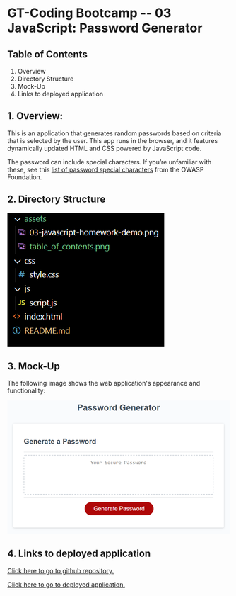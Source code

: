 # GT-Coding Bootcamp -- 03 JavaScript: Password Generator

## Table of Contents

1. Overview
2. Directory Structure
3. Mock-Up
4. Links to deployed application

## 1. Overview:

This is an application that generates random passwords based on criteria that is selected by the user. This app runs in the browser, and it features dynamically updated HTML and CSS powered by JavaScript code.

The password can include special characters. If you’re unfamiliar with these, see this [list of password special characters](https://www.owasp.org/index.php/Password_special_characters) from the OWASP Foundation.

## 2. Directory Structure

![Table of Contents](./assets/table_of_contents.png)

## 3. Mock-Up

The following image shows the web application's appearance and functionality:

![The Password Generator application displays a red button to "Generate Password".](./assets/03-javascript-homework-demo.png)

## 4. Links to deployed application

[Click here to go to github repository.](https://github.com/willielibet/password-generator.git)

[Click here to go to deployed application.](https://willielibet.github.io/password-generator/)
